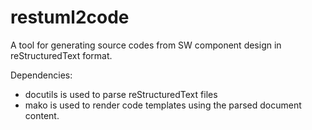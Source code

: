 # restuml2code
A tool for generating source codes from SW component design in reStructuredText format.

Dependencies:
- docutils is used to parse reStructuredText files
- mako is used to render code templates using the parsed document content.